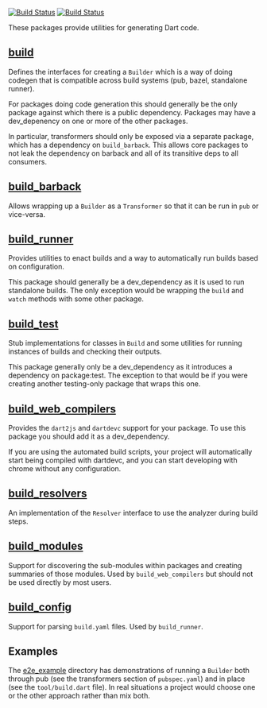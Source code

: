 [![Build Status](https://travis-ci.org/dart-lang/build.svg?branch=master)](https://travis-ci.org/dart-lang/build)
[![Build Status](https://ci.appveyor.com/api/projects/status/wga4jexvmjih346p?svg=true)](https://ci.appveyor.com/project/kevmoo/build)

These packages provide utilities for generating Dart code.

## [build](https://github.com/dart-lang/build/blob/master/build/README.md)

Defines the interfaces for creating a `Builder` which is a way of doing codegen
that is compatible across build systems (pub, bazel, standalone runner).

For packages doing code generation this should generally be the only package
against which there is a public dependency. Packages may have a dev_depenency on
one or more of the other packages.

In particular, transformers should only be exposed via a separate package, which
has a dependency on `build_barback`. This allows core packages to not leak the
dependency on barback and all of its transitive deps to all consumers.

## [build_barback](https://github.com/dart-lang/build/blob/master/build_barback/README.md)

Allows wrapping up a `Builder` as a `Transformer` so that it can be run in `pub`
or vice-versa.

## [build_runner](https://github.com/dart-lang/build/blob/master/build_runner/README.md)

Provides utilities to enact builds and a way to automatically run builds based
on configuration.

This package should generally be a dev_dependency as it is used to run
standalone builds. The only exception would be wrapping the `build` and `watch`
methods with some other package.

## [build_test](https://github.com/dart-lang/build/blob/master/build_test/README.md)

Stub implementations for classes in `Build` and some utilities for running
instances of builds and checking their outputs.

This package generally only be a dev_dependency as it introduces a dependency on
package:test. The exception to that would be if you were creating another
testing-only package that wraps this one.

## [build_web_compilers](https://github.com/dart-lang/build/blob/master/build_web_compilers/README.md)

Provides the `dart2js` and `dartdevc` support for your package. To use this
package you should add it as a dev_dependency.

If you are using the automated build scripts, your project will automatically
start being compiled with dartdevc, and you can start developing with chrome
without any configuration.

## [build_resolvers](https://github.com/dart-lang/build/blob/master/build_resolers/README.md)

An implementation of the `Resolver` interface to use the analyzer during build
steps.

## [build_modules](https://github.com/dart-lang/build/blob/master/build_modules/README.md)

Support for discovering the sub-modules within packages and creating summaries
of those modules. Used by `build_web_compilers` but should not be used directly
by most users.

## [build_config](https://github.com/dart-lang/build/blob/master/build_config/README.md)

Support for parsing `build.yaml` files. Used by `build_runner`.


## Examples

The [e2e_example](https://github.com/dart-lang/build/tree/master/e2e_example) directory has demonstrations of running a `Builder` both
through pub (see the transformers section of `pubspec.yaml`) and in place (see
the `tool/build.dart` file). In real situations a project would choose one or
the other approach rather than mix both.
